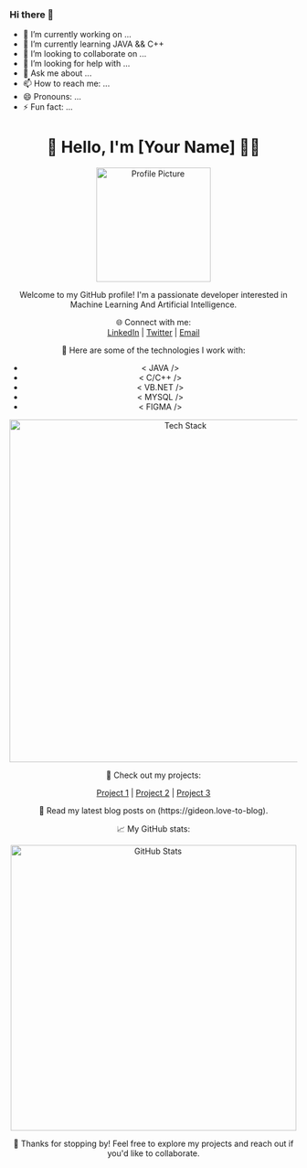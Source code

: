 ### Hi there 👋

<!--
**HK-AXL-CODER/HK-AXL-CODER** is a ✨ _special_ ✨ repository because its `README.md` (this file) appears on your GitHub profile.

Here are some ideas to get you started:
-->

- 🔭 I’m currently working on ...
- 🌱 I’m currently learning JAVA && C++
- 👯 I’m looking to collaborate on ...
- 🤔 I’m looking for help with ...
- 💬 Ask me about ...
- 📫 How to reach me: ...
- 😄 Pronouns: ...
- ⚡ Fun fact: ...

<h1 align="center">👋 Hello, I'm [Your Name] 👨‍💻</h1>

<p align="center">
  <img src="https://github.com/Humanevice50/Humanevice50/blob/main/assets/profile-pic.png" alt="Profile Picture" width="200"/>
</p>

<p align="center">
  Welcome to my GitHub profile! I'm a passionate developer interested in Machine Learning And Artificial Intelligence.
</p>

<p align="center">
  🌐 Connect with me:<br>
  <a href="https://www.linkedin.com/in/your-linkedin-profile">LinkedIn</a> |
  <a href="https://twitter.com/your-twitter-profile">Twitter</a> |
  <a href="mailto:your@email.com">Email</a>
</p>

<p align="center">
  🚀 Here are some of the technologies I work with:
</p>
  <ul align="center">
    <li align="center">&lt; JAVA   /&gt;</li>
    <li align="center">&lt; C/C++  /&gt;</li>
    <li align="center">&lt; VB.NET /&gt;</li>
    <li align="center">&lt; MYSQL  /&gt;</li>
    <li align="center">&lt; FIGMA  /&gt;</li>
  </ul>

<p align="center">
  <img src="https://github.com/Humanevice50/Humanevice50/blob/main/assets/tech-stack.png" alt="Tech Stack" width="600"/>
</p>

<p align="center">
  💼 Check out my projects:
</p>

<p align="center">
  <a href="https://github.com/Humanevice50/project-1">Project 1</a> |
  <a href="https://github.com/Humanevice50/project-2">Project 2</a> |
  <a href="https://github.com/Humanevice50/project-3">Project 3</a>
</p>

<p align="center">
  📘 Read my latest blog posts on (https://gideon.love-to-blog).
</p>

<p align="center">
  📈 My GitHub stats:
</p>

<p align="center">
  <img src="https://github-readme-stats.vercel.app/api?username=Humanevice50&show_icons=true&theme=dark" alt="GitHub Stats" width="500"/>
</p>

<p align="center">
  🌟 Thanks for stopping by! Feel free to explore my projects and reach out if you'd like to collaborate.
</p>

